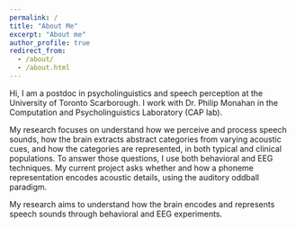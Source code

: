 ```yaml
---
permalink: /
title: "About Me"
excerpt: "About me"
author_profile: true
redirect_from: 
  - /about/
  - /about.html
---
```


Hi, I am a postdoc in psycholinguistics and speech perception at the University of Toronto Scarborough. I work with Dr. Philip Monahan in the Computation and Psycholinguistics Laboratory (CAP lab).

My research focuses on understand how we perceive and process speech sounds, how the brain extracts abstract categories from varying acoustic cues, and how the categories are represented, in both typical and clinical populations. To answer those questions, I use both behavioral and EEG techniques. My current project asks whether and how a phoneme representation encodes acoustic details, using the auditory oddball paradigm.

My research aims to understand how the brain encodes and represents speech sounds through behavioral and EEG experiments.
